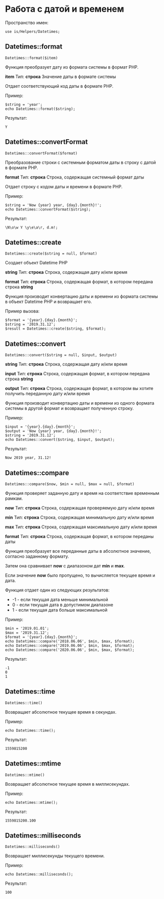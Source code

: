 # Работа с датой и временем

Пространство имен:

    use is/Helpers/Datetimes;

## Datetimes::format

    Datetimes::format($item)

Функция преобразует дату из формата системы в формат PHP.

**item**
Тип: **строка**
Значение даты в формате системы

Отдает соответствующий код даты в формате PHP.

Пример:

    $string = 'year';
    echo Datetimes::format($string);

Результат:

    Y

## Datetimes::convertFormat

    Datetimes::convertFormat($format)

Преобразование строки с системным форматом даты в строку с датой в формате PHP.

**format**
Тип: **строка**
Строка, содержащая системный формат даты

Отдает строку с кодом даты и времени в формате PHP.

Пример:

    $string = 'Now {year} year, {day}.{month}!';
    echo Datetimes::convertFormat($string);

Результат:

    \N\o\w Y \y\e\a\r, d.m!;

## Datetimes::create

    Datetimes::create($string = null, $format)

Создает объект Datetime PHP

**string**
Тип: **строка**
Строка, содержащая дату и/или время

**format**
Тип: **строка**
Строка, содержащая формат, в котором передана строка **string**
	
Функция производит конвертацию даты и времени из формата системы в объект Datetime PHP и возвращает его.

Пример вызова:

    $format = '{year}.{day}.{month}';
    $string = '2019.31.12';
    $result = Datetimes::create($string, $format);

## Datetimes::convert

    Datetimes::convert($string = null, $input, $output)

**string**
Тип: **строка**
Строка, содержащая дату и/или время

**input**
Тип: **строка**
Строка, содержащая формат, в котором передана строка **string**

**output**
Тип: **строка**
Строка, содержащая формат, в котором вы хотите получить переданную дату и/или время

Функция производит конвертацию даты и времени из одного формата системы в другой формат и возвращает полученную строку.

Пример:

    $input = '{year}.{day}.{month}';
    $output = 'Now {year} year, {day}.{month}!';
    $string = '2019.31.12';
    echo Datetimes::convert($string, $input, $output);

Результат:

    Now 2019 year, 31.12!

## Datetimes::compare

    Datetimes::compare($now, $min = null, $max = null, $format)

Функция проверяет заданную дату и время на соответствие временным рамкам.

**now**
Тип: **строка**
Строка, содержащая проверяемую дату и/или время

**min**
Тип: **строка**
Строка, содержащая минимальную дату и/или время

**max**
Тип: **строка**
Строка, содержащая максимальную дату и/или время

**format**
Тип: **строка**
Строка, содержащая формат, в котором переданы даты

Функция преобразует все переданные даты в абсолютное значение, согласно заданному формату.

Затем она сравнивает **now** с диапазоном дат **min** и **max**.

Если значение **now** было пропущено, то вычисляется текущее время и дата.

Функция отдает один из следующих результатов:

* -1 - если текущая дата меньше минимальной
* 0 - если текущая дата в допустимом диапазоне
* 1 - если текущая дата больше максимальной

Пример:

    $min = '2019.01.01';
    $max = '2019.31.12';
    $format = '{year}.{day}.{month}';
    echo Datetimes::compare('2018.06.06', $min, $max, $format);
    echo Datetimes::compare('2019.06.06', $min, $max, $format);
    echo Datetimes::compare('2020.06.06', $min, $max, $format);

Результат:

    -1
    0
    1

## Datetimes::time

    Datetimes::time()

Возвращает абсолютное текущее время в секундах.

Пример:

    echo Datetimes::time();

Результат:

    1559815200

## Datetimes::mtime

    Datetimes::mtime()

Возвращает абсолютное текущее время в миллисекундах.

Пример:

    echo Datetimes::mtime();

Результат:

    1559815200.100

## Datetimes::milliseconds

    Datetimes::milliseconds()

Возвращает миллисекунды текущего времени.

Пример:

    echo Datetimes::milliseconds();

Результат:

    100
